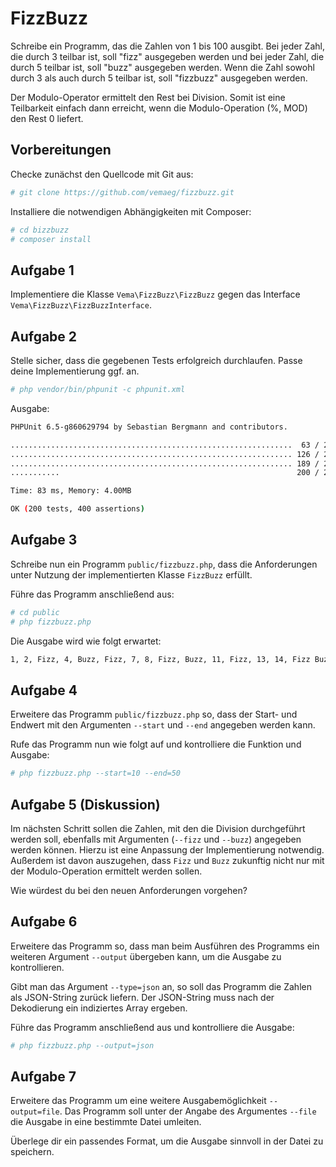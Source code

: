 # FizzBuzz

Schreibe ein Programm, das die Zahlen von 1 bis 100 ausgibt. Bei jeder Zahl, 
die durch 3 teilbar ist, soll "fizz" ausgegeben werden und bei jeder Zahl, die durch 5 teilbar ist, 
soll "buzz" ausgegeben werden. Wenn die Zahl sowohl durch 3 als auch durch 5 teilbar ist, 
soll "fizzbuzz" ausgegeben werden. 

Der Modulo-Operator ermittelt den Rest bei Division. Somit ist eine Teilbarkeit einfach dann erreicht,
wenn die Modulo-Operation (%, MOD) den Rest 0 liefert.

## Vorbereitungen

Checke zunächst den Quellcode mit Git aus:

```bash
# git clone https://github.com/vemaeg/fizzbuzz.git 
```

Installiere die notwendigen Abhängigkeiten mit Composer:

```bash
# cd bizzbuzz
# composer install
``` 

## Aufgabe 1
Implementiere die Klasse `Vema\FizzBuzz\FizzBuzz` gegen das Interface `Vema\FizzBuzz\FizzBuzzInterface`.

## Aufgabe 2
Stelle sicher, dass die gegebenen Tests erfolgreich durchlaufen. Passe deine Implementierung ggf. an.

```bash
# php vendor/bin/phpunit -c phpunit.xml
```

Ausgabe:

```bash
PHPUnit 6.5-g860629794 by Sebastian Bergmann and contributors.

...............................................................  63 / 200 ( 31%)
............................................................... 126 / 200 ( 63%)
............................................................... 189 / 200 ( 94%)
...........                                                     200 / 200 (100%)

Time: 83 ms, Memory: 4.00MB

OK (200 tests, 400 assertions)
```

## Aufgabe 3

Schreibe nun ein Programm `public/fizzbuzz.php`, dass die Anforderungen unter Nutzung der
implementierten Klasse `FizzBuzz` erfüllt.

Führe das Programm anschließend aus:

```bash
# cd public
# php fizzbuzz.php
``` 

Die Ausgabe wird wie folgt erwartet:

```bash
1, 2, Fizz, 4, Buzz, Fizz, 7, 8, Fizz, Buzz, 11, Fizz, 13, 14, Fizz Buzz, 16, 17, Fizz, 19, Buzz, Fizz, 22, 23, Fizz, Buzz, 26, Fizz, 28, 29, Fizz Buzz, 31, 32, Fizz, 34, Buzz, Fizz, ...
```

## Aufgabe 4

Erweitere das Programm `public/fizzbuzz.php` so, dass der Start- und Endwert mit den
Argumenten `--start` und `--end` angegeben werden kann.

Rufe das Programm nun wie folgt auf und kontrolliere die Funktion und Ausgabe:

```bash
# php fizzbuzz.php --start=10 --end=50
```

## Aufgabe 5 (Diskussion)

Im nächsten Schritt sollen die Zahlen, mit den die Division durchgeführt werden soll, ebenfalls
mit Argumenten (`--fizz` und `--buzz`) angegeben werden können. Hierzu ist eine Anpassung 
der Implementierung notwendig. Außerdem ist davon auszugehen, dass `Fizz` und `Buzz` zukunftig 
nicht nur mit der Modulo-Operation ermittelt werden sollen.

Wie würdest du bei den neuen Anforderungen vorgehen?

## Aufgabe 6

Erweitere das Programm so, dass man beim Ausführen des Programms ein weiteren Argument
`--output` übergeben kann, um die Ausgabe zu kontrollieren.

Gibt man das Argument `--type=json` an, so soll das Programm die Zahlen als JSON-String zurück
liefern. Der JSON-String muss nach der Dekodierung ein indiziertes Array ergeben.

Führe das Programm anschließend aus und kontrolliere die Ausgabe:

```bash
# php fizzbuzz.php --output=json
```

## Aufgabe 7

Erweitere das Programm um eine weitere Ausgabemöglichkeit `--output=file`. Das Programm soll 
unter der Angabe des Argumentes `--file` die Ausgabe in eine bestimmte Datei umleiten.
 
Überlege dir ein passendes Format, um die Ausgabe sinnvoll in der Datei zu speichern. 